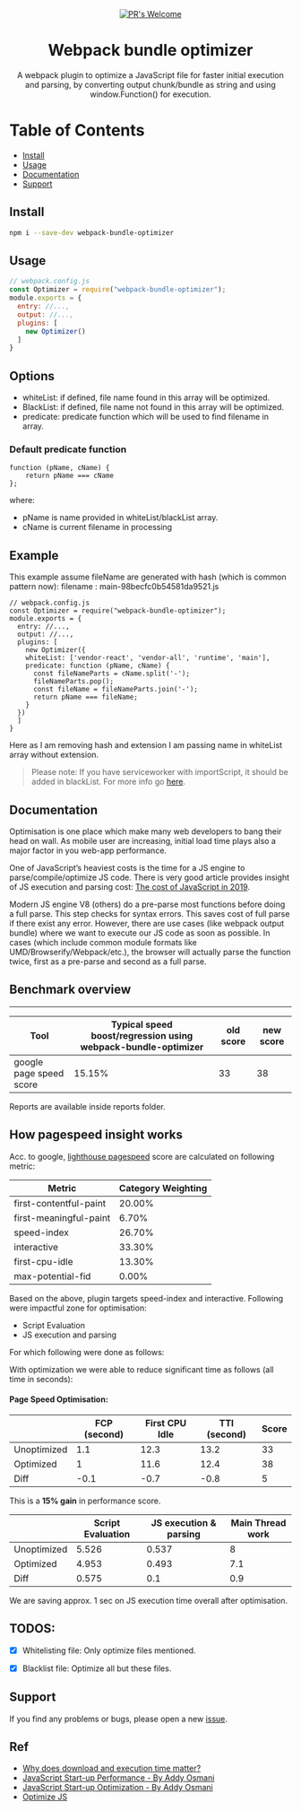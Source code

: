 
<div align="center">
  <!-- PR's Welcome -->
  <a href="http://makeapullrequest.com" style="width: 50%">
    <img src="https://img.shields.io/badge/PRs-welcome-brightgreen.svg?style=flat-square"
      alt="PR's Welcome" />
  </a>
  
</div>

<h1 align="center">Webpack bundle optimizer</h1>

<div align="center">
  A webpack plugin to optimize a JavaScript file for faster initial execution and parsing, by converting output chunk/bundle as string and using window.Function() for execution.
</div>

# Table of Contents

- [Install](#install)
- [Usage](#usage)
- [Documentation](#documentation)
- [Support](#support)

## Install

```sh
npm i --save-dev webpack-bundle-optimizer
```

## Usage

```js
// webpack.config.js
const Optimizer = require("webpack-bundle-optimizer");
module.exports = {
  entry: //...,
  output: //...,
  plugins: [
    new Optimizer()
  ]
}
```

## Options

- whiteList: if defined, file name found in this array will be optimized.
- BlackList: if defined, file name not found in this array will be optimized.
- predicate: predicate function which will be used to find filename in array.

### Default predicate function

```JS
function (pName, cName) {
    return pName === cName
};
```

where:

- pName is name provided in whiteList/blackList array.
- cName is current filename in processing

## Example

This example assume fileName are generated with hash (which is common pattern now):
filename : main-98becfc0b54581da9521.js

```JS
// webpack.config.js
const Optimizer = require("webpack-bundle-optimizer");
module.exports = {
  entry: //...,
  output: //...,
  plugins: [
    new Optimizer({
    whiteList: ['vendor-react', 'vendor-all', 'runtime', 'main'],
    predicate: function (pName, cName) {
      const fileNameParts = cName.split('-');
      fileNameParts.pop();
      const fileName = fileNameParts.join('-');
      return pName === fileName;
    }
  })
  ]
}
```

Here as I am removing hash and extension I am passing name in whiteList array without extension.

> Please note: If you have serviceworker with importScript, it should be added in blackList. For more info go [here](https://github.com/kishorsharma/webpack-bundle-optimizer/issues/6).

## Documentation

Optimisation is one place which make many web developers to bang their head on wall. As mobile user
are increasing, initial load time plays also a major factor in you web-app performance.

One of JavaScript’s heaviest costs is the time for a JS engine to parse/compile/optimize JS code. There is very good article provides insight of JS execution and parsing cost: [The cost of JavaScript in 2019](https://v8.dev/blog/cost-of-javascript-2019).

Modern JS engine V8 (others) do a pre-parse most functions before doing a full parse. This step checks for syntax errors. This saves cost of full parse if there exist any error. However, there are use cases (like webpack output bundle) where we want to execute our JS code as soon as possible.
In cases (which include common module formats like UMD/Browserify/Webpack/etc.), the browser will actually parse the function twice, first as a pre-parse and second as a full parse.

## Benchmark overview

----
| Tool | Typical speed boost/regression using webpack-bundle-optimizer | old score | new score
| ---- | ----- | ----- | ----- |
| google page speed score| 15.15% | 33 | 38

Reports are available inside reports folder.

## How pagespeed insight works

Acc. to google, [lighthouse pagespeed](https://docs.google.com/spreadsheets/d/1up5rxd4EMCoMaxH8cppcK1x76n6HLx0e7jxb0e0FXvc/edit#gid=0) score are calculated on following metric:

| **Metric** | **Category Weighting** |
| --- | --- |
| first-contentful-paint | 20.00% |
| first-meaningful-paint | 6.70% |
| speed-index | 26.70% |
| interactive | 33.30% |
| first-cpu-idle | 13.30% |
| max-potential-fid | 0.00% |

Based on the above, plugin targets speed-index and interactive. Following were impactful zone for optimisation:

- Script Evaluation
- JS execution and parsing

For which following were done as follows:

With optimization we were able to reduce significant time as follows (all time in seconds):

#### Page Speed Optimisation:

|   | FCP (second) | First CPU Idle | TTI (second) | Score |
| --- | --- | --- | --- | --- |
| Unoptimized | 1.1 | 12.3 | 13.2 | 33 |
| Optimized | 1 | 11.6 | 12.4 | 38 |
| Diff | -0.1 | -0.7 | -0.8 | 5 |

This is a **15% gain** in performance score.

|   | Script Evaluation | JS execution &amp; parsing | Main Thread work |
| --- | --- | --- | --- |
| Unoptimized | 5.526 | 0.537 | 8 |
| Optimized | 4.953 | 0.493 | 7.1 |
| Diff | 0.575 | 0.1 | 0.9 |

We are saving approx. 1 sec on JS execution time overall after optimisation.

## TODOS:

- [x] Whitelisting file: Only optimize files mentioned.

- [x] Blacklist file: Optimize all but these files.

## Support

If you find any problems or bugs, please open a new [issue](https://github.com/kishorsharma/webpack-bundle-optimizer/issues).

## Ref

- [Why does download and execution time matter?](https://v8.dev/blog/cost-of-javascript-2019#download-execute)
- [JavaScript Start-up Performance - By Addy Osmani](https://medium.com/reloading/javascript-start-up-performance-69200f43b201)
- [JavaScript Start-up Optimization - By Addy Osmani](https://developers.google.com/web/fundamentals/performance/optimizing-content-efficiency/javascript-startup-optimization)
- [Optimize JS](https://github.com/nolanlawson/optimize-js)
